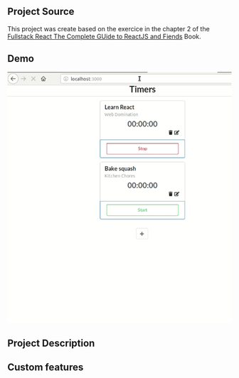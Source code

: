 ## Project Source
This project was create based on the exercice in the chapter 2 of the [Fullstack React The Complete GUide to ReactJS and Fiends](https://www.fullstackreact.com/) Book.
## Demo
![Voting App](public/timer_tracking_app.gif)
## Project Description

## Custom features


